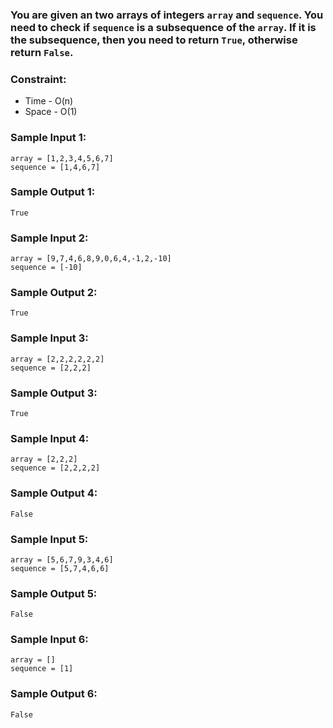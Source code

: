 
### You are given an two arrays of integers ```array``` and ```sequence```. You need to check if ```sequence``` is a subsequence of the ```array```. If it is the subsequence, then you need to return ```True```, otherwise return ```False```.

### Constraint:
 - Time - O(n)
 - Space - O(1)

### Sample Input 1:
```
array = [1,2,3,4,5,6,7]
sequence = [1,4,6,7]
````
### Sample Output 1:
```
True
```

### Sample Input 2:
```
array = [9,7,4,6,8,9,0,6,4,-1,2,-10]
sequence = [-10]
````
### Sample Output 2:
```
True
```

### Sample Input 3:
```
array = [2,2,2,2,2,2]
sequence = [2,2,2]
````
### Sample Output 3:
```
True
```

### Sample Input 4:
```
array = [2,2,2]
sequence = [2,2,2,2]
````
### Sample Output 4:
```
False
```

### Sample Input 5:
```
array = [5,6,7,9,3,4,6]
sequence = [5,7,4,6,6]
````
### Sample Output 5:
```
False
```

### Sample Input 6:
```
array = []
sequence = [1]
````
### Sample Output 6:
```
False
```
